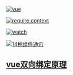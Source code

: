 [![vue]](../index.md)

[vue]:https://img.shields.io/badge/vue-doing-inactive?style=flat-square&labelColor=339966&logo=Vue.js

[![require.context]](./1.require.context().md)

[require.context]:https://img.shields.io/badge/1-require.context()-inactive?style=social&logo=Vue.js&logoColor=339966

[![watch]](./2.watch.md)

[watch]:https://img.shields.io/badge/2-watch-inactive?style=social&logo=Vue.js&logoColor=339966

[![14种组件通讯]](./3.14种组件通讯.md)

[14种组件通讯]:https://img.shields.io/badge/3-14种组件通讯-inactive?style=social&logo=Vue.js&logoColor=339966

## [vue双向绑定原理](./vue双向绑定原理.md)